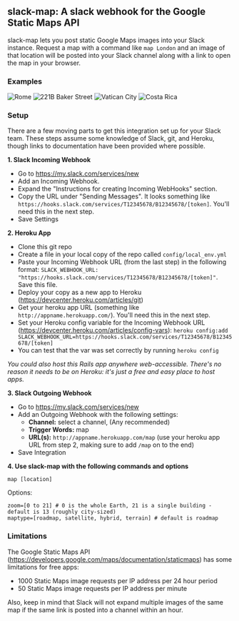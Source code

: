 ## slack-map: A slack webhook for the Google Static Maps API

slack-map lets you post static Google Maps images into your Slack instance. Request a map with a command like `map London` and an image of that location will be posted into your Slack channel along with a link to open the map in your browser.

### Examples 

![Rome](https://slack-files.com/files-pub/T024F5NQC-F028EB7BH-760726/map_rome.png)
![221B Baker Street](https://slack-files.com/files-pub/T024F5NQC-F028EB86D-d3082a/map_sherlock.png)
![Vatican City](https://slack-files.com/files-pub/T024F5NQC-F028F1X3L-f17bc9/map_vatican_city_satellite.png)
![Costa Rica](https://slack-files.com/files-pub/T024F5NQC-F028F1X4U-b02c7d/map_costa_rica_terrain.png)

### Setup

There are a few moving parts to get this integration set up for your Slack team. These steps assume some knowledge of Slack, git, and Heroku, though links to documentation have been provided where possible.

**1. Slack Incoming Webhook**

* Go to https://my.slack.com/services/new
* Add an Incoming Webhook.
* Expand the "Instructions for creating Incoming WebHooks" section.
* Copy the URL under "Sending Messages". It looks something like `https://hooks.slack.com/services/T12345678/B12345678/[token]`. You'll need this in the next step.
* Save Settings

**2. Heroku App**

* Clone this git repo
* Create a file in your local copy of the repo called `config/local_env.yml`
* Paste your Incoming Webhook URL (from the last step) in the following format: `SLACK_WEBHOOK_URL: "https://hooks.slack.com/services/T12345678/B12345678/[token]"`. Save this file.
* Deploy your copy as a new app to Heroku (https://devcenter.heroku.com/articles/git)
* Get your heroku app URL (something like `http://appname.herokuapp.com/`). You'll need this in the next step.
* Set your Heroku config variable for the Incoming Webhook URL (https://devcenter.heroku.com/articles/config-vars): `heroku config:add SLACK_WEBHOOK_URL=https://hooks.slack.com/services/T12345678/B12345678/[token]`
* You can test that the var was set correctly by running `heroku config`

_You could also host this Rails app anywhere web-accessible. There's no reason it needs to be on Heroku: it's just a free and easy place to host apps._

**3. Slack Outgoing Webhook**

* Go to https://my.slack.com/services/new
* Add an Outgoing Webhook with the following settings:
    - **Channel:** select a channel, (Any recommended)
    - **Trigger Words:** map
    - **URL(s):** `http://appname.herokuapp.com/map` (use your heroku app URL from step 2, making sure to add `/map` on to the end)
* Save Integration

**4. Use slack-map with the following commands and options**

    map [location]
	
Options:

    zoom=[0 to 21] # 0 is the whole Earth, 21 is a single building - default is 13 (roughly city-sized)
    maptype=[roadmap, satellite, hybrid, terrain] # default is roadmap

### Limitations

The Google Static Maps API (https://developers.google.com/maps/documentation/staticmaps) has some limitations for free apps:

* 1000 Static Maps image requests per IP address per 24 hour period
* 50 Static Maps image requests per IP address per minute

Also, keep in mind that Slack will not expand multiple images of the same map if the same link is posted into a channel within an hour.
